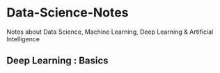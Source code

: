# Data-Science-Notes
Notes about Data Science, Machine Learning, Deep Learning &amp; Artificial Intelligence

## Deep Learning : Basics

<img src="/tex/a5a3c89b53bed887e7e194b0670abc9a.svg?invert_in_darkmode&sanitize=true" align=middle width=17.35165739999999pt height=24.657735299999988pt/>
